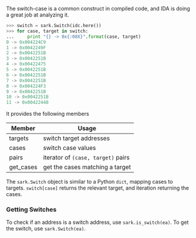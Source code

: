 The switch-case is a common construct in compiled code, and IDA is doing a great job at analyzing it.

```python
>>> switch = sark.Switch(idc.here())
>>> for case, target in switch:
...     print "{} -> 0x{:08X}".format(case, target)
0 -> 0x004224C9
1 -> 0x0042249F
2 -> 0x0042251B
3 -> 0x0042251B
4 -> 0x00422475
5 -> 0x0042251B
6 -> 0x0042251B
7 -> 0x0042251B
8 -> 0x004224F3
9 -> 0x0042251B
10 -> 0x0042251B
11 -> 0x00422448
```

It provides the following members

Member | Usage
-----|-----
targets | switch target addresses
cases | switch case values
pairs | iterator of `(case, target)` pairs
get_cases | get the cases matching a target

The `sark.Switch` object is similar to a Python `dict`, mapping cases to targets. `switch[case]` returns the relevant target, and iteration returning the cases.

### Getting Switches

To check if an address is a switch address, use `sark.is_switch(ea)`. To get the switch, use `sark.Switch(ea)`.